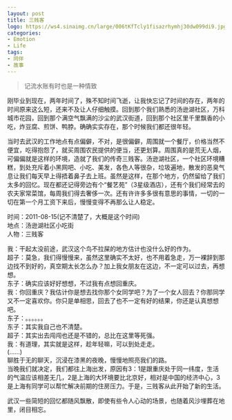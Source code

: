 ```yaml
---
layout: post
title: 三贱客
logo: https://ws4.sinaimg.cn/large/006tKfTcly1fisazrhymhj30dw099di9.jpg
categories:
- Emotion
- Life
tags:
- 同伴
- 故事
---
```


> 记流水账有时也是一种情致   

刚毕业到现在，两年时间了，殊不知时间飞逝，让我快忘记了时间的存在，两年的时间原来这么短，还来不及让人仔细触摸。回到那个我们熟悉的汤逊湖社区，万科城市花园，回到那个满空气飘满的沙尘的武汉街道，回到那个社区里千里飘香的小吃，炸豆腐、煎饼、鸭脖。确确实实存在，那个时候我们都还很年轻。  

当时去武汉的工作地点有点偏僻，不对，是很偏僻，周围就一个餐厅，价格当然不便宜，吃得抱怨了，就买周围农民提供的便当，还更划算。周围真的是荒无人烟，可偏偏就是这样的环境，造就了我们的传奇三贱客。汤逊湖社区，一个社区环境糟糕，到处充斥着小黑网吧、小吃、美发，各色人等很杂，垃圾遍地，散发的恶臭气息让我们每天早上得捂着鼻子去上班。虽然是这样，在那个地方，仍然留给了我们太多的回忆。现在都还记得旁边有个“餐艺苑”（3星级酒店），还有个我们经常去的农夫家常菜馆，每周我们得去奢侈一次。还有许许多多很有意思的事情，一切的一切在第一个月工资下来后，慢慢变得不再那么让人稳定。  

时间：2011-08-15(记不清楚了，大概是这个时间)  
地点：汤逊湖社区小吃街  
人物：三贱客  

我：干起太没前途，武汉这个鸟不拉屎的地方估计也没什么好的作为。  
超子：莫急，我们得慢慢来，虽然这里确实不太好，也不用着急走，万一裸辞到那边找不到好的，真空期太长怎么办？加上我女朋友在这边，不一定可以过去，再想想。  
东子：确实应该好好想想，不过我有点想回重庆。  
我：你回重庆？我估计你是想去找你那个女同学吧？为了一个女人回去？你那同学又不一定喜欢你。你只是单相思，回去了也不一定有好的结果，你还是认真想想吧。  
东子：。。。。。。  
东子：其实我自己也不清楚。  
超子：其实出去闯闯也还是不错的，总比在这里等死强。  
我：有道理，其实就是这样，趁年轻嘛，可以到处走走。  
(......)  
聊胜于无的聊天，沉浸在漆黑的夜晚，慢慢地照亮我们的路。  
当晚我们就决定，我们都往上海出发，原因有3：1是跟重庆处于同一纬度，生活的气温应该相差无几，2是上海的大环境要比北京好，相对是中国的经济中心，3是上海有同学可以帮忙解决前期的住房压力。于是，三贱客从此开始了新的生活。  

武汉一些简短的回忆都随风飘散，即使有些令人心动的场景，也随着风沙埋葬在地里，闭目相忘。
